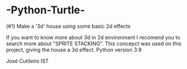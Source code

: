 # -Python-Turtle-

(#1) Make a '3d' house using some basic 2d effects

If you want to know more about 3d in 2d environment I recomend you to search more about "SPRITE STACKING". This concepct was used on this project, giving the house a 3d effect.
Python version 3.9


José Cutileiro IST
